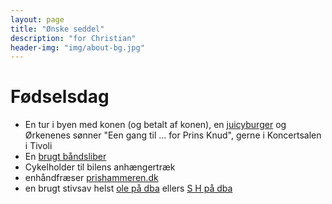 ```yaml
---
layout: page
title: "Ønske seddel"
description: "for Christian"
header-img: "img/about-bg.jpg"
---
```

# Fødselsdag

* En tur i byen med konen (og betalt af konen), en [juicyburger](https://www.facebook.com/Boserupsjuicyburgers) og Ørkenenes sønner "Een gang til ... for Prins Knud", gerne i Koncertsalen i Tivoli
* En [brugt båndsliber](http://www.dba.dk/baandsliber-og-rondel-slibe/id-1014863237/)
* Cykelholder til bilens anhængertræk 
* enhåndfræser [prishammeren.dk](http://www.prishammeren.dk/shop/makita-enhaandsfraeser-5019p.html)
* en brugt stivsav helst [ole på dba](http://www.dba.dk/stiksav-metabo-ste-100-plu/id-1012308298/) ellers [S H på dba](http://www.dba.dk/stiksav-bosch/id-1014975727/)

